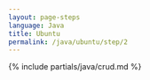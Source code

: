 ```yaml
---
layout: page-steps
language: Java
title: Ubuntu
permalink: /java/ubuntu/step/2
---
```


{% include partials/java/crud.md %}
